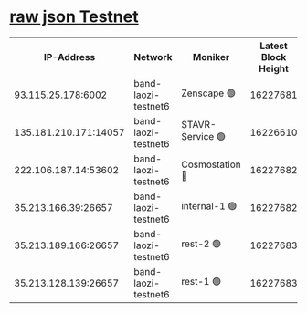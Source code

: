 
[raw json Testnet](https://rpc-check.bandt.stavr.tech/bandt/rpcbandt_result.json)
=

<table><tr><th>IP-Address</th><th>Network</th><th>Moniker</th><th>Latest Block Height</th><th>Earliest Block Height</th><th>Catching Up</th><th>Tx Index</th><th>Voting Power</th><th>Scan Time</th></tr><tr><td>93.115.25.178:6002</td><td>band-laozi-testnet6</td><td>Zenscape 🟢</td><td>16227681</td><td>12460001</td><td>False</td><td>on</td><td>0</td><td>2024-02-26T09:05:16.843964907UTC</td></tr><tr><td>135.181.210.171:14057</td><td>band-laozi-testnet6</td><td>STAVR-Service 🟢</td><td>16226610</td><td>15322501</td><td>False</td><td>on</td><td>0</td><td>2024-02-26T09:05:17.163900829UTC</td></tr><tr><td>222.106.187.14:53602</td><td>band-laozi-testnet6</td><td>Cosmostation 🔴</td><td>16227682</td><td>15423001</td><td>False</td><td>on</td><td>2203655</td><td>2024-02-26T09:05:18.522561944UTC</td></tr><tr><td>35.213.166.39:26657</td><td>band-laozi-testnet6</td><td>internal-1 🟢</td><td>16227682</td><td>16127682</td><td>False</td><td>on</td><td>0</td><td>2024-02-26T09:05:19.383837249UTC</td></tr><tr><td>35.213.189.166:26657</td><td>band-laozi-testnet6</td><td>rest-2 🟢</td><td>16227683</td><td>16127683</td><td>False</td><td>on</td><td>0</td><td>2024-02-26T09:05:20.277241202UTC</td></tr><tr><td>35.213.128.139:26657</td><td>band-laozi-testnet6</td><td>rest-1 🟢</td><td>16227683</td><td>16127683</td><td>False</td><td>on</td><td>0</td><td>2024-02-26T09:05:21.126613139UTC</td></tr></table>
